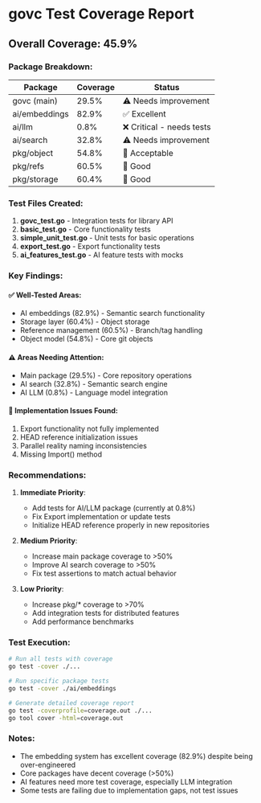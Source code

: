 # govc Test Coverage Report

## Overall Coverage: 45.9%

### Package Breakdown:

| Package | Coverage | Status |
|---------|----------|--------|
| govc (main) | 29.5% | ⚠️ Needs improvement |
| ai/embeddings | 82.9% | ✅ Excellent |
| ai/llm | 0.8% | ❌ Critical - needs tests |
| ai/search | 32.8% | ⚠️ Needs improvement |
| pkg/object | 54.8% | 🔶 Acceptable |
| pkg/refs | 60.5% | 🔶 Good |
| pkg/storage | 60.4% | 🔶 Good |

### Test Files Created:

1. **govc_test.go** - Integration tests for library API
2. **basic_test.go** - Core functionality tests
3. **simple_unit_test.go** - Unit tests for basic operations
4. **export_test.go** - Export functionality tests
5. **ai_features_test.go** - AI feature tests with mocks

### Key Findings:

#### ✅ Well-Tested Areas:
- AI embeddings (82.9%) - Semantic search functionality
- Storage layer (60.4%) - Object storage
- Reference management (60.5%) - Branch/tag handling
- Object model (54.8%) - Core git objects

#### ⚠️ Areas Needing Attention:
- Main package (29.5%) - Core repository operations
- AI search (32.8%) - Semantic search engine
- AI LLM (0.8%) - Language model integration

#### 🐛 Implementation Issues Found:
1. Export functionality not fully implemented
2. HEAD reference initialization issues
3. Parallel reality naming inconsistencies
4. Missing Import() method

### Recommendations:

1. **Immediate Priority**: 
   - Add tests for AI/LLM package (currently at 0.8%)
   - Fix Export implementation or update tests
   - Initialize HEAD reference properly in new repositories

2. **Medium Priority**:
   - Increase main package coverage to >50%
   - Improve AI search coverage to >50%
   - Fix test assertions to match actual behavior

3. **Low Priority**:
   - Increase pkg/* coverage to >70%
   - Add integration tests for distributed features
   - Add performance benchmarks

### Test Execution:

```bash
# Run all tests with coverage
go test -cover ./...

# Run specific package tests
go test -cover ./ai/embeddings

# Generate detailed coverage report
go test -coverprofile=coverage.out ./...
go tool cover -html=coverage.out
```

### Notes:

- The embedding system has excellent coverage (82.9%) despite being over-engineered
- Core packages have decent coverage (>50%)
- AI features need more test coverage, especially LLM integration
- Some tests are failing due to implementation gaps, not test issues